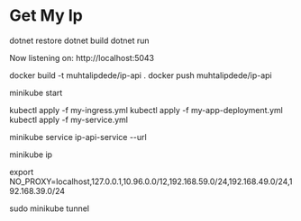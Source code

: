 # Get My Ip

dotnet restore
dotnet build
dotnet run

Now listening on: http://localhost:5043

docker build -t muhtalipdede/ip-api .
docker push muhtalipdede/ip-api

minikube start

kubectl apply -f my-ingress.yml
kubectl apply -f my-app-deployment.yml
kubectl apply -f my-service.yml

minikube service ip-api-service --url

minikube ip

export NO_PROXY=localhost,127.0.0.1,10.96.0.0/12,192.168.59.0/24,192.168.49.0/24,192.168.39.0/24

sudo minikube tunnel